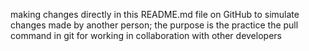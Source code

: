 making changes directly in this README.md file on GitHub to simulate changes made by another person; the purpose is the practice the pull command in git for working in collaboration with other developers

